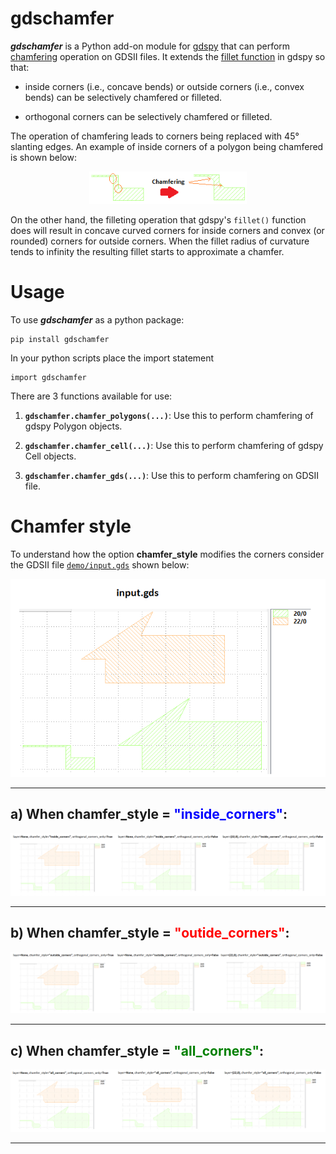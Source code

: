 # gdschamfer
***gdschamfer*** is a Python add-on module for [gdspy](https://github.com/heitzmann/gdspy) that can perform [chamfering](https://tutorial45.com/autocad-tutorial-16-chamfer-and-autocad-fillet/) operation on GDSII files. It extends the [fillet function](https://github.com/heitzmann/gdspy/blob/bdf29791f7bc41a9f867b6467eb9f1cb911e501d/gdspy/polygon.py#L383) in gdspy so that:

- inside corners (i.e., concave bends) or outside corners (i.e., convex bends) can be selectively chamfered or filleted.

- orthogonal corners can be selectively chamfered or filleted.

The operation of chamfering leads to corners being replaced with 45&deg; slanting edges. An example of inside corners of a polygon being chamfered is shown below:
<p align="center" width="100%"><img src="./demo/chamfer_example.png" width="50%" height="50%"><p>

On the other hand, the filleting operation that gdspy's `fillet()` function does will result in concave curved corners for inside corners and convex (or rounded) corners for outside corners. When the fillet radius of curvature tends to infinity the resulting fillet starts to approximate a chamfer.

# Usage #
To use ***gdschamfer*** as a python package:

```
pip install gdschamfer
```

In your python scripts place the import statement
```
import gdschamfer
```

There are 3 functions available for use:

1) **`gdschamfer.chamfer_polygons(...)`**: Use this to perform chamfering of gdspy Polygon objects.

2) **`gdschamfer.chamfer_cell(...)`**: Use this to perform chamfering of gdspy Cell objects.

3) **`gdschamfer.chamfer_gds(...)`**: Use this to perform chamfering on GDSII file.

# Chamfer style #
To understand how the option **chamfer_style** modifies the corners consider the GDSII file [`demo/input.gds`](./demo/input.gds) shown below:

<p align="center" width="100%"><img src="./demo/input_gds.png"><p>

---
## a) When **chamfer_style = <span style="color:blue">"inside_corners"</span>**: ##

![GDSII with 3 polygons, with 2 on layer 20 and 1 on layer 22](./demo/chamfer_inside_corners.png)

---
## b) When **chamfer_style = <span style="color:red">"outide_corners"</span>**: ##

![GDSII with 3 polygons, with 2 on layer 20 and 1 on layer 22](./demo/chamfer_outside_corners.png)

---

## c) When **chamfer_style = <span style="color:green">"all_corners"</span>**: ##

![GDSII with 3 polygons, with 2 on layer 20 and 1 on layer 22](./demo/chamfer_all_corners.png)

---

